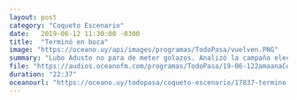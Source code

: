 ```yaml
---
layout: post
category: "Coqueto Escenario"
date:   2019-06-12 11:30:00 -0300
title:  "Terminó en boca"
image: "https://oceano.uy/api/images/programas/TodoPasa/vuelven.PNG"
summary: "Lubo Adusto no para de meter golazos. Analizó la campaña electoral y de repente se le apareció Óscar Andrade. De yapa metió la lista de los deportistas mejores pagos del mundo y más del brote psicótico en delirio místico de Matías Ale."
file: "https://audios.oceanofm.com/programas/TodoPasa/19-06-122amaanaCoquetoescenario.mp3"
duration: "22:37"
oceanourl: "https://oceano.uy/todopasa/coqueto-escenario/17837-termino-en-boca"
---
```

  

